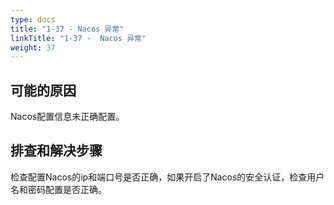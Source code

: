 ```yaml
---
type: docs
title: "1-37 - Nacos 异常"
linkTitle: "1-37 -  Nacos 异常"
weight: 37
---
```


## 可能的原因

Nacos配置信息未正确配置。

## 排查和解决步骤

检查配置Nacos的ip和端口号是否正确，如果开启了Nacos的安全认证，检查用户名和密码配置是否正确。

<p style="margin-top: 3rem;"> </p>
